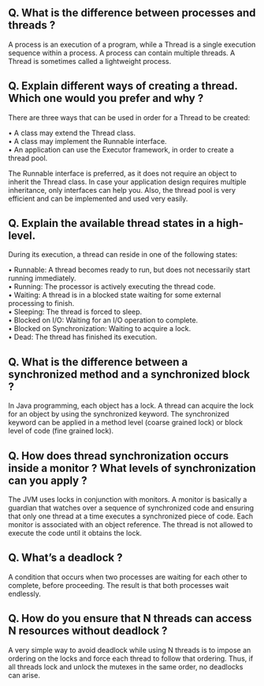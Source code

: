 ## Q.	What is the difference between processes and threads ?

A process is an execution of a program, while a Thread is a single execution sequence within a process. A process can contain multiple threads. A Thread is sometimes called a lightweight process.

## Q.	Explain different ways of creating a thread. Which one would you prefer and why ?
There are three ways that can be used in order for a Thread to be created:

•	A class may extend the Thread class.<br>
•	A class may implement the Runnable interface.<br>
•	An application can use the Executor framework, in order to create a thread pool.<br>

The Runnable interface is preferred, as it does not require an object to inherit the Thread class. In case your application design requires multiple inheritance, only interfaces can help you. Also, the thread pool is very efficient and can be implemented and used very easily.

## Q.	Explain the available thread states in a high-level.

During its execution, a thread can reside in one of the following states:

•	Runnable: A thread becomes ready to run, but does not necessarily start running immediately.<br>
•	Running: The processor is actively executing the thread code.<br>
•	Waiting: A thread is in a blocked state waiting for some external processing to finish.<br>
•	Sleeping: The thread is forced to sleep.<br>
•	Blocked on I/O: Waiting for an I/O operation to complete.<br>
•	Blocked on Synchronization: Waiting to acquire a lock.<br>
•	Dead: The thread has finished its execution.<br>

## Q.	What is the difference between a synchronized method and a synchronized block ?
In Java programming, each object has a lock. A thread can acquire the lock for an object by using the synchronized keyword. The synchronized keyword can be applied in a method level (coarse grained lock) or block level of code (fine grained lock).

## Q.	How does thread synchronization occurs inside a monitor ? What levels of synchronization can you apply ?
The JVM uses locks in conjunction with monitors. A monitor is basically a guardian that watches over a sequence of synchronized code and ensuring that only one thread at a time executes a synchronized piece of code. Each monitor is associated with an object reference. The thread is not allowed to execute the code until it obtains the lock.

## Q.	What’s a deadlock ?

A condition that occurs when two processes are waiting for each other to complete, before proceeding. The result is that both processes wait endlessly.

## Q.	How do you ensure that N threads can access N resources without deadlock ?

A very simple way to avoid deadlock while using N threads is to impose an ordering on the locks and force each thread to follow that ordering. Thus, if all threads lock and unlock the mutexes in the same order, no deadlocks can arise.
